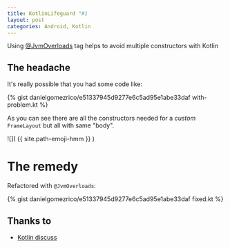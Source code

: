 ```yaml
---
title: KotlinLifeguard "#1
layout: post
categories: Android, Kotlin
---
```


Using [@JvmOverloads][0] tag helps to avoid multiple constructors with Kotlin

## The headache

It's really possible that you had some code like:

{% gist danielgomezrico/e51337945d9277e6c5ad95e1abe33daf with-problem.kt %}

As you can see there are all the constructors needed for a _custom_ `FrameLayout` but all with same "body".

![]( {{ site.path-emoji-hmm }} )
 
# The remedy

Refactored with `@JvmOverloads`:

{% gist danielgomezrico/e51337945d9277e6c5ad95e1abe33daf fixed.kt %}

## Thanks to

- [Kotlin discuss](https://discuss.kotlinlang.org/t/simple-constructors-for-inheritance/1874/2)


[0]: https://kotlinlang.org/api/latest/jvm/stdlib/kotlin.jvm/-jvm-overloads/